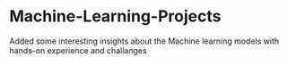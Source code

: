 # Machine-Learning-Projects
Added some interesting insights about the Machine learning models with hands-on experience and challanges 
